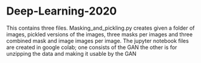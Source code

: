 # Deep-Learning-2020
This contains three files.
Masking_and_pickling.py creates given a folder of images, pickled versions of the images, three masks per images and three combined mask and image images per image. 
The jupyter notebook files are created in google colab;
one consists of the GAN the other is for unzipping the data and making it usable by the GAN
